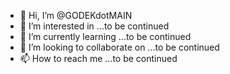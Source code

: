 - 👋 Hi, I’m @GODEKdotMAIN
- 👀 I’m interested in ...to be continued
- 🌱 I’m currently learning ...to be continued
- 💞️ I’m looking to collaborate on ...to be continued
- 📫 How to reach me ...to be continued

<!---
GODEKdotMAIN/GODEKdotMAIN is a ✨ special ✨ repository because its `README.md` (this file) appears on your GitHub profile.
You can click the Preview link to take a look at your changes.
--->
